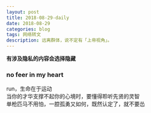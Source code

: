 ```yaml
---
layout: post
title: 2018-08-29-daily
date: 2018-08-29
categories: blog
tags: 网络转文
description: 远离群体，说不定有「上帝视角」。
---
```

**有涉及隐私的内容会选择隐藏**

### no feer in my heart   
run，生命在于运动  
当你的才华支撑不起你的心境时，要懂得聆听先贤的灵智  
单枪匹马不用怕，一腔孤勇又如何，既然认定了，就不要怂
